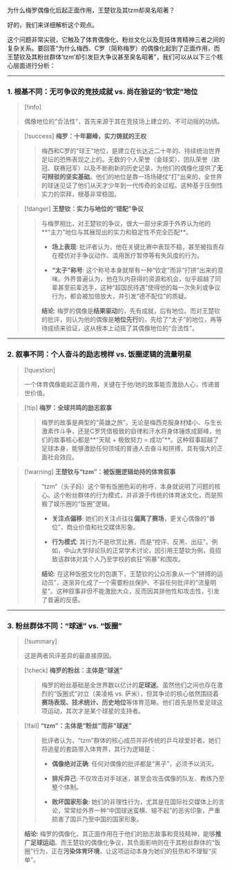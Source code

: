 为什么梅罗偶像化后起正面作用，王楚钦及其tzm却臭名昭著？

好的，我们来详细解析这个观点。

这个问题非常尖锐，它触及了体育偶像化、粉丝文化以及竞技体育精神三者之间的复杂关系。要回答“为什么梅西、C罗（简称梅罗）的偶像化起到了正面作用，而王楚钦及其粉丝群体‘tzm’却引发巨大争议甚至臭名昭著”，我们可以从以下三个核心层面进行分析：

---

### **1. 根基不同：无可争议的竞技成就 vs. 尚在验证的“钦定”地位**

> [!info]
> 
> 偶像地位的“合法性”，首先来源于其在竞技场上建立的、不可动摇的功绩。

> [!success] **梅罗：十年巅峰，实力铸就的王权**
> 
> > 梅西和C罗的“球王”地位，是建立在长达近二十年的、持续统治世界足坛的恐怖表现之上的。无数的个人荣誉（金球奖）、团队荣誉（欧冠、联赛冠军）以及不断刷新的历史记录，为他们的偶像化提供了**无可辩驳的坚实基础**。他们的地位是靠一场场硬仗“打”出来的，全世界的球迷见证了他们从天才少年到一代传奇的全过程。这种基于压倒性实力的崇拜，根基非常稳固。

> [!danger] **王楚钦：实力与地位的“错配”争议**
> 
> > 与梅罗相比，对王楚钦的争议，很大一部分来源于外界认为他的**“主力”地位与其展现出的实力和稳定性不完全匹配**。
> > 
> > - **场上表现**: 批评者认为，他在关键比赛中表现不稳，甚至被指责存在模仿对手争议动作、滥用医疗暂停等有失风度的行为。
> >     
> > - **“太子”称号**: 这个称号本身就带有一种“钦定”而非“打拼”出来的意味。外界普遍认为，他在队内获得的资源和机会，似乎超越了同辈甚至前辈选手，这种“超国民待遇”使得他的每一次失利或争议行为，都会被加倍放大，并引发“德不配位”的质疑。
> >     
> > 
> > **结论**: 梅罗的偶像是**结果驱动**的，先有成就，后有地位。而对王楚钦的批评，则认为他的偶像是**地位先行**的，先给了“太子”的地位，再等待成绩来验证，这从根本上动摇了其偶像地位的“合法性”。

---

### **2. 叙事不同：个人奋斗的励志榜样 vs. 饭圈逻辑的流量明星**

> [!question]
> 
> 一个体育偶像能起正面作用，关键在于他/她的故事能否激励人心，传递普世价值。

> [!tip] **梅罗：全球共鸣的励志叙事**
> 
> > 梅罗的故事是典型的“英雄之旅”。无论是梅西克服身材矮小、与生长激素作斗争，还是C罗凭借极致的自律和汗水将身体锤炼成巅峰，他们的故事核心都是**“天赋 + 极致努力 = 成功”**。这种叙事超越了足球本身，能够激励任何领域的普通人去奋斗和拼搏，具有强大的正面社会效应。

> [!warning] **王楚钦与“tzm”：被饭圈逻辑劫持的体育叙事**
> 
> > “tzm”（头子妈）这个带有饭圈色彩的称呼，本身就说明了问题的核心。这个粉丝群体的行为模式，并非源于传统的体育迷文化，而是照搬了娱乐圈的“饭圈”逻辑。
> > 
> > - **关注点偏移**: 她们的关注点往往**偏离了赛场**，更关心偶像的“番位”、商业价值和社交媒体形象。
> >     
> > - **行为模式**: 其行为不是欣赏比赛，而是“控评、反黑、出征”。例如，中山大学辩论队的正常学术讨论，因引用王楚钦为例，竟招致该群体对其个人乃至学校的疯狂“网暴”和围攻。
> >     
> > 
> > **结论**: 在这种饭圈文化的包裹下，王楚钦的公众形象从一个“拼搏的运动员”，逐渐异化成了一个需要粉丝保护、不容任何批评的“流量明星”。这种叙事非但不能激励大众，反而因其排他性和攻击性，引发了普遍的反感。

---

### **3. 粉丝群体不同：“球迷” vs. “饭圈”**

> [!summary]
> 
> 这是两者风评差异的最直接原因。

> [!check] **梅罗的粉丝：主体是“球迷”**
> 
> > 梅罗的粉丝基础是全世界数以亿计的**足球迷**。虽然他们之间也存在激烈的“饭圈式”对立（美凌格 vs. 萨米），但其争论的核心依然围绕着**赛场表现、技术统计、历史地位**等体育范畴。他们首先是热爱足球这项运动，其次才是某个球星的支持者。

> [!fail] **“tzm”：主体是“粉丝”而非“球迷”**
> 
> > 批评者认为，“tzm”群体的核心成员并非传统的乒乓球爱好者。她们将追星的套路带入体育界，其行为逻辑是：
> > 
> > - **偶像绝对正确**: 任何对偶像的批评都是“黑子”，必须予以消灭。
> >     
> > - **排斥异己**: 不仅攻击对手球迷，甚至会攻击偶像的队友、教练乃至整个体制。
> >     
> > - **败坏国家形象**: 她们的非理性行为，尤其是在国际社交媒体上的言论，常常给外界一种“中国球迷蛮横、输不起”的恶劣印象，严重损害了国乒乃至中国的国家形象。
> >     
> 
> **结论**: 梅罗的偶像化，其正面作用在于他们的励志故事和竞技精神，能够**推广足球运动**。而王楚钦的偶像化争议，其负面影响则在于其粉丝群体的“饭圈”行为，正在**污染体育环境**，让这项运动本身为她们的狂热和不理智“买单”。